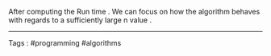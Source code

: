 After computing the Run time . We can focus on how the algorithm behaves with regards to a sufficiently large n value . 
 ___ 
 Tags : #programming #algorithms 